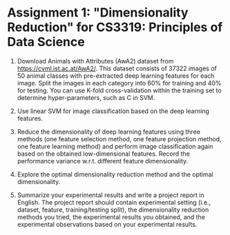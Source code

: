 # Assignment 1: "Dimensionality Reduction" for CS3319: Principles of Data Science
1. Download Animals with Attributes (AwA2) dataset from https://cvml.ist.ac.at/AwA2/. This 
dataset consists of 37322 images of 50 animal classes with pre-extracted deep learning 
features for each image. Split the images in each category into 60% for training and 40% for 
testing. You can use K-fold cross-validation within the training set to determine hyper-parameters, such as C in SVM.

2. Use linear SVM for image classification based on the deep learning features.
   
3. Reduce the dimensionality of deep learning features using three methods (one feature 
selection method, one feature projection method, one feature learning method) and perform
image classification again based on the obtained low-dimensional features. Record the 
performance variance w.r.t. different feature dimensionality.

4. Explore the optimal dimensionality reduction method and the optimal dimensionality.
   
5. Summarize your experimental results and write a project report in English. The project report 
should contain experimental setting (i.e., dataset, feature, training/testing split), the 
dimensionality reduction methods you tried, the experimental results you obtained, and the
experimental observations based on your experimental results.